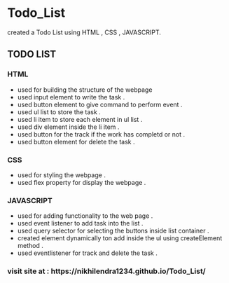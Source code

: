 # Todo_List
created a  Todo List using HTML , CSS , JAVASCRIPT.
<h2>TODO LIST</h2>
<h3>HTML</h3>
<ul>
  <li>used for building the structure of the webpage</li>
  <li>used input element to write the task .</li>
  <li>used button element to give command to perform event .</li>
  <li>used ul list to store the task .</li>
  <li>used li item to store each element in ul list .</li>
  <li>used div element inside the li item .</li>
  <li>used button for the track if the work has completd or not .</li>
  <li>used button element for delete the task .</li>
</ul>
<h3>CSS</h3>
<ul>
  <li>used for styling the webpage .</li>
  <li>used flex property for display the webpage .</li>
</ul>
<h3>JAVASCRIPT</h3>
<ul>
  <li>used for adding functionality to the web page .</li>
  <li>used event listener to add task into the list .</li>
  <li>used query selector for selecting the buttons inside list container .</li>
  <li>created element dynamically ton add inside the ul using createElement method .</li>
  <li>used eventlistener for track and delete the task .</li>
</ul>
<h3>visit site at :  https://nikhilendra1234.github.io/Todo_List/ </h3>
